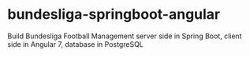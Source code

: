 # bundesliga-springboot-angular
Build Bundesliga Football Management server side in Spring Boot, client side in Angular 7, database in PostgreSQL
